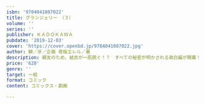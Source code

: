 ```yaml
---
isbn: '9784041087022'
title: グランジェリー　（３）
volume: ''
series: ''
publisher: ＫＡＤＯＫＡＷＡ
pubdate: '2019-12-03'
cover: 'https://cover.openbd.jp/9784041087022.jpg'
author: 鰤／牙／企画 夜桜エレル／著
description: 親友のため、結衣が一肌脱ぐ！？　すべての秘密が明かされる眞白編が開幕！
price: '620'
genre: ''
target: 一般
format: コミック
content: コミックス・劇画

---
```

